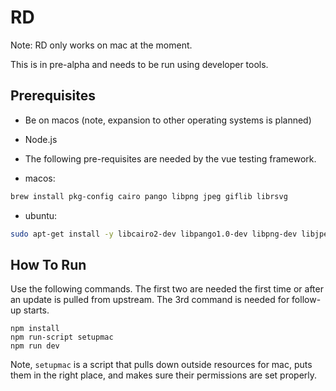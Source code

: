 # RD

Note: RD only works on mac at the moment.

This is in pre-alpha and needs to be run using developer tools.

## Prerequisites

* Be on macos (note, expansion to other operating systems is planned)
* Node.js

* The following pre-requisites are needed by the vue testing framework.

* macos:

```bash
brew install pkg-config cairo pango libpng jpeg giflib librsvg
```

* ubuntu:

```bash
sudo apt-get install -y libcairo2-dev libpango1.0-dev libpng-dev libjpeg-dev libgif-dev librsvg2-dev
```

## How To Run

Use the following commands. The first two are needed the first time or after an
update is pulled from upstream. The 3rd command is needed for follow-up starts.

```
npm install
npm run-script setupmac
npm run dev
``` 

Note, `setupmac` is a script that pulls down outside resources for mac, puts them
in the right place, and makes sure their permissions are set properly.
